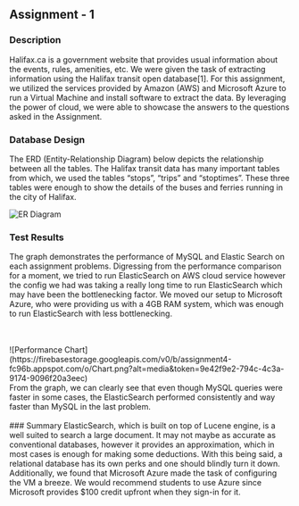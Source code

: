 ## Assignment - 1

### Description
Halifax.ca is a government website that provides usual information about the events, rules, amenities, etc. We were given the task of extracting information using the Halifax transit open database[1]. For this assignment, we utilized the services provided by Amazon (AWS) and Microsoft Azure to run a Virtual Machine and install software to extract the data. By leveraging the power of cloud, we were able to showcase the answers to the questions asked in the Assignment.

### Database Design
	
The ERD (Entity-Relationship Diagram) below depicts the relationship between all the tables. The Halifax transit data has many important tables from which, we used the tables “stops”, “trips” and “stoptimes”. These three tables were enough to show the details of the buses and ferries running in the city of Halifax.

![ER Diagram](https://firebasestorage.googleapis.com/v0/b/assignment4-fc96b.appspot.com/o/ERD.png?alt=media&token=674b7407-335e-4921-b309-e2b956d63403)


### Test Results
The graph demonstrates the performance of MySQL and Elastic Search on each assignment problems. Digressing from the performance comparison for a moment, we tried to run ElasticSearch on AWS cloud service however the config we had was taking a really long time to run ElasticSearch which may have been the bottlenecking factor. We moved our setup to Microsoft Azure, who were providing us with a 4GB RAM system, which was enough to run ElasticSearch with less bottlenecking.

</br>
</br>
![Performance Chart](https://firebasestorage.googleapis.com/v0/b/assignment4-fc96b.appspot.com/o/Chart.png?alt=media&token=9e42f9e2-794c-4c3a-9174-9096f20a3eec)

</br>
From the graph, we can clearly see that even though MySQL queries were faster in some cases, the ElasticSearch performed consistently and way faster than MySQL in the last problem.
</br>
</br>
### Summary
ElasticSearch, which is built on top of Lucene engine, is a well suited to search a large document. It may not maybe as accurate as conventional databases, however it provides an approximation, which in most cases is enough for making some deductions. With this being said, a relational database has its own perks and one should blindly turn it down. Additionally, we found that Microsoft Azure made the task of configuring the VM a breeze. We would recommend students to use Azure since Microsoft provides $100 credit upfront when they sign-in for it.
